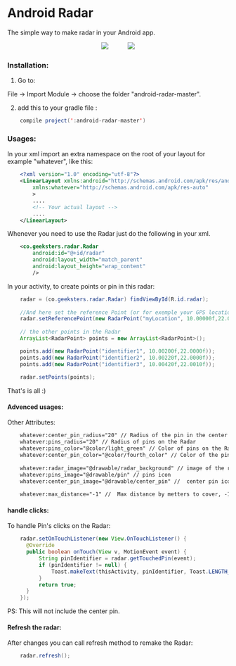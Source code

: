 # Android Radar
The simple way to make radar in your Android app.
<p align="center">
<img src="https://github.com/karamsa/android-radar/blob/master/screen_1.png"/>&nbsp;&nbsp;&nbsp;&nbsp;&nbsp;&nbsp;&nbsp;&nbsp;&nbsp;&nbsp;
<img src="https://github.com/karamsa/android-radar/blob/master/screen_2.png"/>

</p>

### Installation:

1) Go to:
  
File -> Import Module -> choose the folder "android-radar-master".

2) add this to your gradle file :
```java
	compile project(':android-radar-master')
```
### Usages:

In your xml import an extra namespace on the root of your layout for example "whatever", like this:
```xml
	<?xml version="1.0" encoding="utf-8"?>
	<LinearLayout xmlns:android="http://schemas.android.com/apk/res/android"
	    xmlns:whatever="http://schemas.android.com/apk/res-auto"
	    >
	    ....
	    <!-- Your actual layout -->
	    ....
	</LinearLayout>
```
Whenever you need to use the Radar just do the following in your xml.
```xml
    <co.geeksters.radar.Radar
        android:id="@+id/radar"
        android:layout_width="match_parent"
        android:layout_height="wrap_content"
        />
 ```
    
In your activity, to create points or pin in this radar: 
```java
    radar = (co.geeksters.radar.Radar) findViewById(R.id.radar);
    
    //And here set the reference Point (or for exemple your GPS location)
    radar.setReferencePoint(new RadarPoint("myLocation", 10.00000f,22.0000f));
    
    // the other points in the Radar
    ArrayList<RadarPoint> points = new ArrayList<RadarPoint>();

    points.add(new RadarPoint("identifier1", 10.00200f,22.0000f));
    points.add(new RadarPoint("identifier2", 10.00220f,22.0000f));
    points.add(new RadarPoint("identifier3", 10.00420f,22.0010f));
    
    radar.setPoints(points);
```
That's is all :) 

#### Advenced usages:

Other Attributes:
```xml
    whatever:center_pin_radius="20" // Radius of the pin in the center
    whatever:pins_radius="20" // Radius of pins on the Radar
    whatever:pins_color="@color/light_green" // Color of pins on the Radar
    whatever:center_pin_color="@color/fourth_color" // Color of the pin in the center
  
    whatever:radar_image="@drawable/radar_background" // image of the radar
    whatever:pins_image="@drawable/pin" // pins icon
    whatever:center_pin_image="@drawable/center_pin" //  center pin icon
  
    whatever:max_distance="-1" //  Max distance by metters to cover, -1 to infinit, default velue is 10000

```

  

#### handle clicks:

To handle Pin's clicks on the Radar:
```java
    radar.setOnTouchListener(new View.OnTouchListener() {
      @Override
      public boolean onTouch(View v, MotionEvent event) {
          String pinIdentifier = radar.getTouchedPin(event);
          if (pinIdentifier != null) {
              Toast.makeText(thisActivity, pinIdentifier, Toast.LENGTH_SHORT).show();
          }
          return true;
      }
    });
 ```  
PS: This will not include the center pin.
 
#### Refresh the radar:
After changes you can call refresh method to remake the Radar:
```java
    radar.refresh();
```
